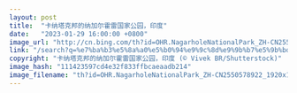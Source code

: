 ```yaml
---
layout: post
title:  "卡纳塔克邦的纳加尔霍雷国家公园，印度"
date:   "2023-01-29 16:00:00 +0800"
image_url: "http://cn.bing.com/th?id=OHR.NagarholeNationalPark_ZH-CN2550578922_1920x1080.jpg&rf=LaDigue_1920x1080.jpg&pid=hp"
link: "/search?q=%e7%ba%b3%e5%8a%a0%e5%b0%94%e9%9c%8d%e9%9b%b7%e5%9b%bd%e5%ae%b6%e5%85%ac%e5%9b%ad&form=hpcapt&mkt=zh-cn"
copyright: "卡纳塔克邦的纳加尔霍雷国家公园，印度 (© Vivek BR/Shutterstock)"
image_hash: "111423597cd4e32f833ffbcaeaadb214"
image_filename: "th?id=OHR.NagarholeNationalPark_ZH-CN2550578922_1920x1080.jpg&rf=LaDigue_1920x1080.jpg&pid=hp"
---
```

